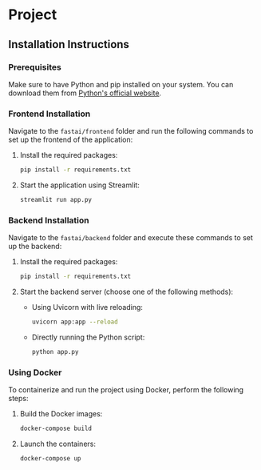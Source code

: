 # Project

## Installation Instructions

### Prerequisites
Make sure to have Python and pip installed on your system. You can download them from [Python's official website](https://www.python.org/downloads/).

### Frontend Installation

Navigate to the `fastai/frontend` folder and run the following commands to set up the frontend of the application:

1. Install the required packages:
   ```bash
   pip install -r requirements.txt
   ```

2. Start the application using Streamlit:
   ```bash
   streamlit run app.py
   ```

### Backend Installation

Navigate to the `fastai/backend` folder and execute these commands to set up the backend:

1. Install the required packages:
   ```bash
   pip install -r requirements.txt
   ```

2. Start the backend server (choose one of the following methods):
   - Using Uvicorn with live reloading:
     ```bash
     uvicorn app:app --reload
     ```
   - Directly running the Python script:
     ```bash
     python app.py
     ```

### Using Docker

To containerize and run the project using Docker, perform the following steps:

1. Build the Docker images:
   ```bash
   docker-compose build
   ```

2. Launch the containers:
   ```bash
   docker-compose up
   ```